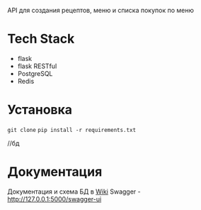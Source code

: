 API для создания рецептов, меню и списка покупок по меню

# Tech Stack
* flask
* flask RESTful
* PostgreSQL
* Redis

# Установка
`git clone`
`pip install -r requirements.txt`

//бд

# Документация
Документация и схема БД в [Wiki](https://github.com/taprigorodoff/reci_api/wiki)
Swagger - http://127.0.0.1:5000/swagger-ui


